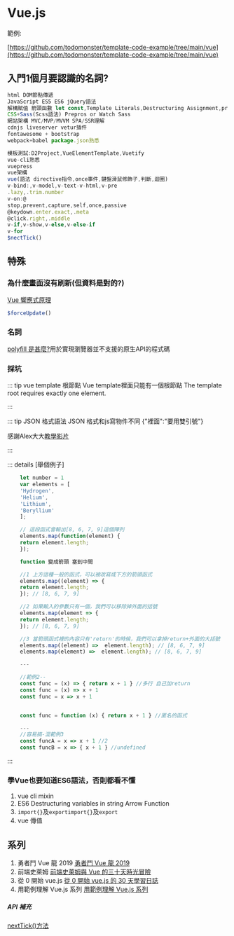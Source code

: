 # <i class="fas fa-meteor"></i>  Vue.js

範例:

[https://github.com/todomonster/template-code-example/tree/main/vue](https://github.com/todomonster/template-code-example/tree/main/vue)

## 入門1個月要認識的名詞?
``` js
html DOM節點傳遞
JavaScript ES5 ES6 jQuery語法
解構賦值 箭頭函數 let const,Template Literals,Destructuring Assignment,promise
CSS+Sass(Scss語法) Prepros or Watch Sass
網站架構 MVC/MVP/MVVM SPA/SSR理解
cdnjs liveserver vetur插件
fontawesome + bootstrap
webpack+babel package.json熟悉

模板測試:D2Project,VueElementTemplate,Vuetify
vue-cli熟悉
vuepress
vue架構
vue(語法 directive指令,once事件,鍵盤滑鼠修飾子,判斷,迴圈)
v-bind:,v-model,v-text-v-html,v-pre
.lazy,.trim.number
v-on:@
stop,prevent,capture,self,once,passive
@keydown.enter.exact,.meta
@click.right,.middle
v-if,v-show,v-else,v-else-if
v-for
$nectTick()
``` 

## 特殊

### 為什麼畫面沒有刷新(但資料是對的?)
[Vue 響應式原理](https://pjchender.blogspot.com/2017/05/vue-vue-reactivity.html)
```js
$forceUpdate()
```


### 名詞
[polyfill 是甚麼?](https://codertw.com/%E5%89%8D%E7%AB%AF%E9%96%8B%E7%99%BC/29473/)用於實現瀏覽器並不支援的原生API的程式碼


### 採坑

::: tip vue template 根節點
    Vue template裡面只能有一個根節點
    The template root requires exactly one element.

:::

::: tip JSON 格式語法
JSON 格式和js寫物件不同 {"裡面":"要用雙引號"}

感謝Alex大大[教學影片](https://youtu.be/R8GL5y49iJc)

:::

::: details [舉個例子]
```js
    let number = 1
    var elements = [
    'Hydrogen',
    'Helium',
    'Lithium',
    'Beryllium'
    ];

    // 這段函式會輸出[8, 6, 7, 9]這個陣列
    elements.map(function(element) {
    return element.length;
    });

    function 變成箭頭 塞到中間

    //1 上方這種一般的函式，可以被改寫成下方的箭頭函式
    elements.map((element) => {
    return element.length;
    }); // [8, 6, 7, 9]

    //2 如果輸入的參數只有一個，我們可以移除掉外面的括號
    elements.map(element => {
    return element.length;
    }); // [8, 6, 7, 9]

    //3 當箭頭函式裡的內容只有'return'的時候，我們可以拿掉return+外面的大括號
    elements.map((element) =>  element.length); // [8, 6, 7, 9]
    elements.map(element) =>  element.length); // [8, 6, 7, 9]

    ---

    //範例2--
    const func = (x) => { return x + 1 } //多行 自己加return
    const func = (x) => x + 1
    const func = x => x + 1


    const func = function (x) { return x + 1 } //匿名的函式

    ---
    //容易搞-混範例3
    const funcA = x => x + 1 //2
    const funcB = x => { x + 1 } //undefined
```
:::


### 學Vue也要知道ES6語法，否則都看不懂
1. vue cli mixin
2. ES6
Destructuring
variables in string
Arrow Function
3. `import{}`及`exportimport{}`及`export`
4. vue 傳值

## 系列

1. 勇者鬥 Vue 龍 2019
   [勇者鬥 Vue 龍 2019](https://ithelp.ithome.com.tw/users/20107789/ironman/1710)
2. 前端史萊姆
   [前端史萊姆與 Vue 的三十天時光冒險](https://ithelp.ithome.com.tw/users/20120426/ironman/2505)
3. 從 0 開始 vue.js
   [從 0 開始 vue.js 的 30 天學習日誌](https://ithelp.ithome.com.tw/users/20108224/ironman/1796)
4. 用範例理解 Vue.js 系列
   [用範例理解 Vue.js 系列](https://ithelp.ithome.com.tw/users/20107107/ironman/1243)

##### API 補充

[nextTick()方法](https://segmentfault.com/q/1010000011384320)